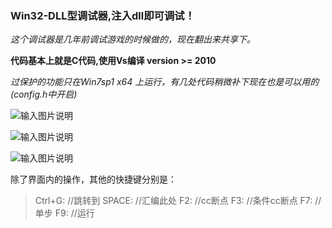  
### Win32-DLL型调试器,注入dll即可调试！

 _这个调试器是几年前调试游戏的时候做的，现在翻出来共享下。_ 

  **代码基本上就是C代码,使用Vs编译 version >= 2010** 

 _过保护的功能只在Win7sp1 x64 上运行，有几处代码稍微补下现在也是可以用的 (config.h中开启)_ 

![输入图片说明](http://git.oschina.net/uploads/images/2016/1112/150338_0fc41eef_632350.png "在这里输入图片标题")

![输入图片说明](http://git.oschina.net/uploads/images/2016/1112/150352_87ea9ec1_632350.png "在这里输入图片标题")

![输入图片说明](http://git.oschina.net/uploads/images/2016/1112/150357_3ecd89ca_632350.png "在这里输入图片标题")



除了界面内的操作，其他的快捷键分别是：
       
> 
> Ctrl+G:      //跳转到
> SPACE: //汇编此处
> F2:    //cc断点
> F3:    //条件cc断点
> F7:    //单步
> F9:    //运行
> 